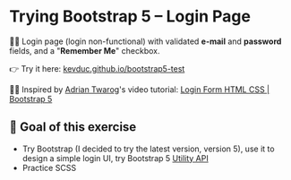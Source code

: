 # Trying Bootstrap 5 – Login Page

👨‍💼 Login page (login non-functional) with validated **e-mail** and **password** fields, and a "**Remember Me**" checkbox.

👉 Try it here: [kevduc.github.io/bootstrap5-test](https://kevduc.github.io/bootstrap5-test)

👨‍🏫 Inspired by [Adrian Twarog](https://www.youtube.com/channel/UCvM5YYWwfLwpcQgbRr68JLQ)'s video tutorial: [Login Form HTML CSS | Bootstrap 5](https://youtu.be/3ENJ_xd625s)

## 🎯 Goal of this exercise

- Try Bootstrap (I decided to try the latest version, version 5), use it to design a simple login UI, try Bootstrap 5 [Utility API](https://getbootstrap.com/docs/5.0/utilities/api/)
- Practice SCSS
